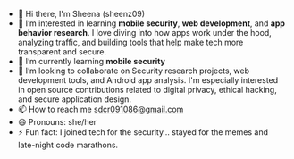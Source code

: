 - 👋 Hi there, I'm Sheena (sheenz09)
- 👀 I’m interested in learning **mobile security**, **web development**, and **app behavior research**. I love diving into how apps work under the hood, analyzing traffic, and building tools that help make tech more transparent and secure.
- 🌱 I’m currently learning **mobile security**
- 💞️ I’m looking to collaborate on Security research projects, web development tools, and Android app analysis. I'm especially interested in open source contributions related to digital privacy, ethical hacking, and secure application design.
- 📫 How to reach me sdcr091086@gmail.com 
- 😄 Pronouns: she/her
- ⚡ Fun fact: I joined tech for the security… stayed for the memes and late-night code marathons.

<!---
Sheenz09/Sheenz09 is a ✨ special ✨ repository because its `README.md` (this file) appears on your GitHub profile.
You can click the Preview link to take a look at your changes.
--->
